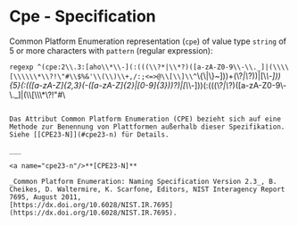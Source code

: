 # Cpe - Specification

Common Platform Enumeration representation (`cpe`) of value type `string` of 5 or more characters with `pattern` (regular expression):

`regexp
^(cpe:2\\.3:[aho\\*\\-](:(((\\?*|\\*?)([a-zA-Z0-9\\-\\._]|(\\\\[\\\\\\*\\?!\"#\\$%&'\\(\\)\\+,/:;<=>@\\[\\]\\^`\\{\\|\\}~]))+(\\?*|\\*?))|[\\*\\-])){5}(:(([a-zA-Z]{2,3}(-([a-zA-Z]{2}|[0-9]{3}))?)|[\\*\\-]))(:(((\\?*|\\*?)([a-zA-Z0-9\\-\\._]|(\\\\[\\\\\\*\\?!\"#\\$%&'\\(\\)\\+,/:;<=>@\\[\\]\\^`\\{\\|\\}~]))+(\\?*|\\*?))|[\\*\\-])){4})|([c][pP][eE]:/[AHOaho]?(:[A-Za-z0-9\\._\\-~%]*){0,6})$
```

Das Attribut Common Platform Enumeration (CPE) bezieht sich auf eine Methode zur Benennung von Plattformen außerhalb dieser Spezifikation.
Siehe [[CPE23-N]](#cpe23-n) für Details.

___

<a name="cpe23-n"/>**[CPE23-N]**

_Common Platform Enumeration: Naming Specification Version 2.3_, B. Cheikes, D. Waltermire, K. Scarfone, Editors, NIST Interagency Report 7695, August 2011,
[https://dx.doi.org/10.6028/NIST.IR.7695](https://dx.doi.org/10.6028/NIST.IR.7695).